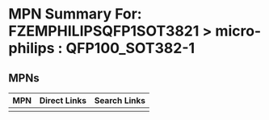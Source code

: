 



# MPN Summary For: FZEMPHILIPSQFP1SOT3821 > micro-philips : QFP100_SOT382-1

## MPNs
  

|MPN|Direct Links|Search Links|
| :--- | :--- | :--- |
||||
